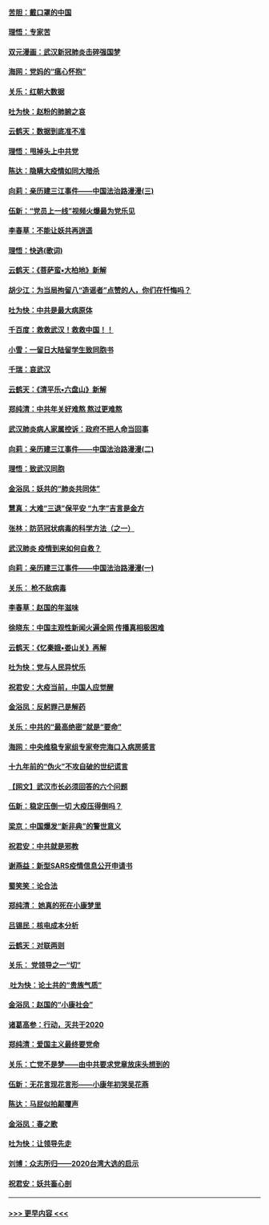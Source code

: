 #### [苦胆：戴口罩的中国](../pages/nsc993/n11845576.md?t=02051701) 
#### [理悟：专家苦](../pages/nsc993/n11845564.md?t=02051701) 
#### [双元漫画：武汉新冠肺炎击碎强国梦](../pages/nsc993/n11843320.md?t=02051701) 
#### [海网：党妈的“瘟心怀抱”](../pages/nsc993/n11840740.md?t=02051701) 
#### [关乐：红朝大数据](../pages/nsc993/n11840675.md?t=02051701) 
#### [吐为快：赵粉的肺腑之哀](../pages/nsc993/n11840618.md?t=02051701) 
#### [云鹤天：数据到底准不准](../pages/nsc993/n11840325.md?t=02051701) 
#### [理悟：甩掉头上中共党](../pages/nsc993/n11838826.md?t=02051701) 
#### [陈达：隐瞒大疫情如同大暗杀](../pages/nsc993/n11838771.md?t=02051701) 
#### [向莉：亲历建三江事件——中国法治路漫漫(三)](../pages/nsc993/n11831825.md?t=02051701) 
#### [伍新：“党员上一线”视频火爆最为党乐见](../pages/nsc993/n11838200.md?t=02051701) 
#### [李春草：不能让妖共再逍遥](../pages/nsc993/n11838102.md?t=02051701) 
#### [理悟：快逃(歌词)](../pages/nsc993/n11838083.md?t=02051701) 
#### [云鹤天：《菩萨蛮▪大柏地》新解](../pages/nsc993/n11838059.md?t=02051701) 
#### [胡少江：为当局拘留八“造谣者”点赞的人，你们在忏悔吗？](../pages/nsc993/n11836801.md?t=02051701) 
#### [吐为快：中共是最大病原体](../pages/nsc993/n11836748.md?t=02051701) 
#### [千百度：救救武汉！救救中国！！](../pages/nsc993/n11836145.md?t=02051701) 
#### [小雪：一留日大陆留学生致同胞书](../pages/nsc993/n11834624.md?t=02051701) 
#### [千瑞：哀武汉](../pages/nsc993/n11833647.md?t=02051701) 
#### [云鹤天：《清平乐▪六盘山》新解](../pages/nsc993/n11833611.md?t=02051701) 
#### [郑纯清：中共年关好难熬 熬过更难熬](../pages/nsc993/n11833489.md?t=02051701) 
#### [武汉肺炎病人家属控诉：政府不把人命当回事](../pages/nsc993/n11833205.md?t=02051701) 
#### [向莉：亲历建三江事件——中国法治路漫漫(二)](../pages/nsc993/n11829102.md?t=02051701) 
#### [理悟：致武汉同胞](../pages/nsc993/n11831522.md?t=02051701) 
#### [金浴凤：妖共的“肺炎共同体”](../pages/nsc993/n11829448.md?t=02051701) 
#### [慧真：大难“三退”保平安 “九字”吉言是金方](../pages/nsc993/n11829501.md?t=02051701) 
#### [张林：防范冠状病毒的科学方法（之一）](../pages/nsc993/n11828618.md?t=02051701) 
#### [武汉肺炎 疫情到来如何自救？](../pages/nsc993/n11827632.md?t=02051701) 
#### [向莉：亲历建三江事件——中国法治路漫漫(一)](../pages/nsc993/n11827190.md?t=02051701) 
#### [关乐： 枪不敌病毒](../pages/nsc993/n11826746.md?t=02051701) 
#### [李春草：赵国的年滋味](../pages/nsc993/n11826321.md?t=02051701) 
#### [徐晓东：中国主观性新闻火遍全网 传播真相极困难](../pages/nsc993/n11826508.md?t=02051701) 
#### [云鹤天：《忆秦娥▪娄山关》再解](../pages/nsc993/n11824682.md?t=02051701) 
#### [吐为快：党与人民异忧乐](../pages/nsc993/n11824660.md?t=02051701) 
#### [祝君安：大疫当前，中国人应觉醒](../pages/nsc993/n11821946.md?t=02051701) 
#### [金浴凤：反躬罪己是解药](../pages/nsc993/n11820280.md?t=02051701) 
#### [关乐：中共的“最高绝密”就是“要命”](../pages/nsc993/n11816946.md?t=02051701) 
#### [海网：中央维稳专家组专家夸完海口入病房感言](../pages/nsc993/n11815138.md?t=02051701) 
#### [十九年前的“伪火”不攻自破的世纪谎言](../pages/nsc993/n11813238.md?t=02051701) 
#### [【网文】武汉市长必须回答的六个问题](../pages/nsc993/n11813848.md?t=02051701) 
#### [伍新：稳定压倒一切 大疫压得倒吗？](../pages/nsc993/n11812634.md?t=02051701) 
#### [梁京：中国爆发“新非典”的警世意义](../pages/nsc993/n11812554.md?t=02051701) 
#### [祝君安：中共就是邪教](../pages/nsc993/n11812431.md?t=02051701) 
#### [谢燕益：新型SARS疫情信息公开申请书](../pages/nsc993/n11808840.md?t=02051701) 
#### [蜀笑笑：论合法](../pages/nsc993/n11808064.md?t=02051701) 
#### [郑纯清： 她真的死在小康梦里](../pages/nsc993/n11806623.md?t=02051701) 
#### [吕锡民：核电成本分析](../pages/nsc993/n11806284.md?t=02051701) 
#### [云鹤天：对联两则](../pages/nsc993/n11805957.md?t=02051701) 
#### [关乐： 党领导之一“切”](../pages/nsc993/n11804505.md?t=02051701) 
#### [ 吐为快：论土共的“贵族气质”](../pages/nsc993/n11804490.md?t=02051701) 
#### [金浴凤：赵国的“小康社会”](../pages/nsc993/n11804452.md?t=02051701) 
#### [诸葛高参：行动，灭共于2020](../pages/nsc993/n11804120.md?t=02051701) 
#### [郑纯清：爱国主义最终要党命](../pages/nsc993/n11802197.md?t=02051701) 
#### [关乐：亡党不是梦——由中共要求党章放床头想到的](../pages/nsc993/n11802156.md?t=02051701) 
#### [伍新：无花言现花言形——小康年初哭吴花燕](../pages/nsc993/n11800044.md?t=02051701) 
#### [陈达：马屁似拍颠覆声](../pages/nsc993/n11800010.md?t=02051701) 
#### [金浴凤：春之歌](../pages/nsc993/n11797687.md?t=02051701) 
#### [吐为快：让领导先走](../pages/nsc993/n11797512.md?t=02051701) 
#### [刘博：众志所归——2020台湾大选的启示](../pages/nsc993/n11796878.md?t=02051701) 
#### [祝君安：妖共畜心剖](../pages/nsc993/n11794273.md?t=02051701) 

----
#### [ >>> 更早内容 <<< ](../indexes/nsc993-earlier.md)
